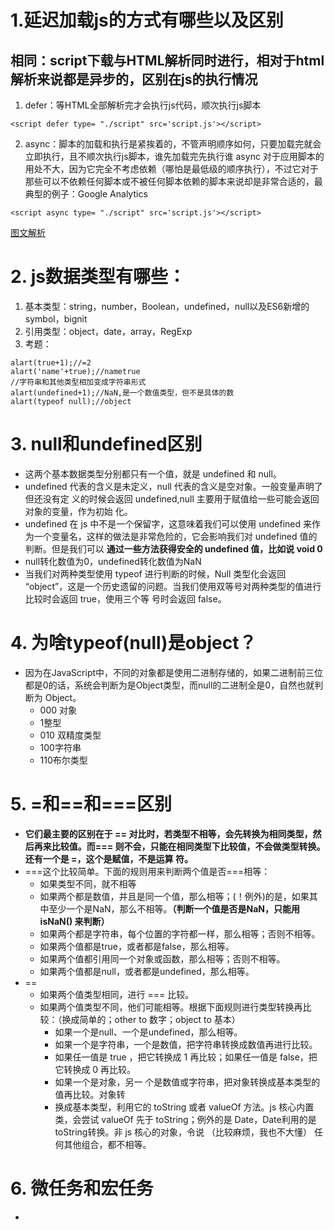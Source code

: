 # 1.延迟加载js的方式有哪些以及区别
## 相同：script下载与HTML解析同时进行，相对于html解析来说都是异步的，区别在js的执行情况
  1. defer：等HTML全部解析完才会执行js代码，顺次执行js脚本
  ```
  <script defer type= "./script" src='script.js'></script>
  ```
  2. async：脚本的加载和执行是紧挨着的，不管声明顺序如何，只要加载完就会立即执行，且不顺次执行js脚本，谁先加载完先执行谁
    async 对于应用脚本的用处不大，因为它完全不考虑依赖（哪怕是最低级的顺序执行），不过它对于那些可以不依赖任何脚本或不被任何脚本依赖的脚本来说却是非常合适的，最典型的例子：Google Analytics

  ```
  <script async type= "./script" src='script.js'></script>
  ```
 [图文解析](https://blog.csdn.net/qq_41311259/article/details/120151261?ops_request_misc=%257B%2522request%255Fid%2522%253A%2522166908617916782414937502%2522%252C%2522scm%2522%253A%252220140713.130102334..%2522%257D&request_id=166908617916782414937502&biz_id=0&utm_medium=distribute.pc_search_result.none-task-blog-2~all~sobaiduend~default-1-120151261-null-null.142^v66^control,201^v3^control_2,213^v2^t3_esquery_v1&utm_term=async%20defer&spm=1018.2226.3001.4187)
 
# 2. js数据类型有哪些：
  1. 基本类型：string，number，Boolean，undefined，null以及ES6新增的symbol，bignit
  2. 引用类型：object，date，array，RegExp
  3. 考题：
   
    alart(true+1);//=2
    alart('name'+true);//nametrue
    //字符串和其他类型相加变成字符串形式
    alart(undefined+1);//NaN,是一个数值类型，但不是具体的数
    alart(typeof null);//object
# 3. null和undefined区别
  + 这两个基本数据类型分别都只有⼀个值，就是 undefined 和 null。
  + undefined 代表的含义是未定义，null 代表的含义是空对象。⼀般变量声明了但还没有定
  义的时候会返回 undefined,null 主要⽤于赋值给⼀些可能会返回对象的变量，作为初始
  化。
  + undefined 在 js 中不是⼀个保留字，这意味着我们可以使⽤ undefined 来作为⼀个变量名，这样的做法是⾮常危险的，它会影响我们对 undefined 值的判断。但是我们可以
    **通过⼀些⽅法获得安全的 undefined 值，⽐如说 void 0**
  + null转化数值为0，undefined转化数值为NaN
  + 当我们对两种类型使⽤ typeof 进⾏判断的时候，Null 类型化会返回 “object”，这是⼀个历史遗留的问题。当我们使⽤双等号对两种类型的值进⾏⽐较时会返回 true，使⽤三个等
号时会返回 false。
# 4. 为啥typeof(null)是object？
  + 因为在JavaScript中，不同的对象都是使⽤⼆进制存储的，如果⼆进制前三位都是0的话，系统会判断为是Object类型，⽽null的⼆进制全是0，⾃然也就判断为
Object。
    + 000 对象
    + 1整型
    + 010 双精度类型
    + 100字符串
    + 110布尔类型
# 5. =和==和===区别
  + **它们最主要的区别在于 == 对⽐时，若类型不相等，会先转换为相同类型，然后再来⽐较值。⽽=== 则不会，只能在相同类型下⽐较值，不会做类型转换。还有⼀个是 =，这个是赋值，不是运算
符。**
  + ===这个⽐较简单。下⾯的规则⽤来判断两个值是否===相等：
    + 如果类型不同，就不相等
    + 如果两个都是数值，并且是同⼀个值，那么相等；(！例外)的是，如果其中⾄少⼀个是NaN，那么不相等。**（判断⼀个值是否是NaN，只能⽤ isNaN() 来判断）**
    + 如果两个都是字符串，每个位置的字符都⼀样，那么相等；否则不相等。
    + 如果两个值都是true，或者都是false，那么相等。
    + 如果两个值都引⽤同⼀个对象或函数，那么相等；否则不相等。
    + 如果两个值都是null，或者都是undefined，那么相等。
  + ==
    + 如果两个值类型相同，进⾏ === ⽐较。
    + 如果两个值类型不同，他们可能相等。根据下⾯规则进⾏类型转换再⽐较：（换成简单的；other to 数字；object to 基本）
      + 如果⼀个是null、⼀个是undefined，那么相等。
      + 如果⼀个是字符串，⼀个是数值，把字符串转换成数值再进⾏⽐较。
      + 如果任⼀值是 true ，把它转换成 1 再⽐较；如果任⼀值是 false，把它转换成 0 再⽐较。
      + 如果⼀个是对象，另⼀ 个是数值或字符串，把对象转换成基本类型的值再⽐较。对象转
      + 换成基本类型，利⽤它的 toString 或者 valueOf ⽅法。js 核⼼内置类，会尝试 valueOf
        先于 toString；例外的是 Date，Date利⽤的是toString转换。⾮ js 核⼼的对象，令说
        （⽐较麻烦，我也不⼤懂）
        任何其他组合，都不相等。
# 6. 微任务和宏任务
  + 

    
